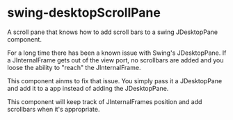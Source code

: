 swing-desktopScrollPane
=======================

A scroll pane that knows how to add scroll bars to a swing JDesktopPane component.


For a long time there has been a known issue with Swing's JDesktopPane. If a JInternalFrame gets out of the view port, 
no scrollbars are added and you loose the ability to "reach" the JInternalFrame.

This component ainms to fix that issue. You simply pass it a JDesktopPane and add it to a app instead of adding the 
JDesktopPane.

This component will keep track of JInternalFrames position and add scrollbars when it's appropriate.

